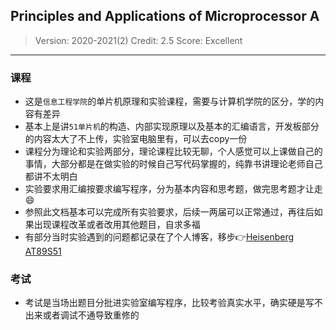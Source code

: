 ## Principles and Applications of Microprocessor A

> Version: 2020-2021(2)
> Credit: 2.5
> Score: Excellent

----------

### 课程

- 这是`信息工程学院`的单片机原理和实验课程，需要与计算机学院的区分，学的内容有差异
- 基本上是讲`51单片机`的构造、内部实现原理以及基本的汇编语言，开发板部分的内容太大了不上传，实验室电脑里有，可以去copy一份
- 课程分为理论和实验两部分，理论课程比较无聊，个人感觉可以上课做自己的事情，大部分都是在做实验的时候自己写代码掌握的，纯靠书讲理论老师自己都讲不太明白
- 实验要求用汇编按要求编写程序，分为基本内容和思考题，做完思考题才让走:smile:
- 参照此文档基本可以完成所有实验要求，后续一两届可以正常通过，再往后如果出现课程改革或者改用其他题目，自求多福
- 有部分当时实验遇到的问题都记录在了个人博客，移步:point_right:[Heisenberg AT89S51][1]

### 考试

- 考试是当场出题目分批进实验室编写程序，比较考验真实水平，确实硬是写不出来或者调试不通导致重修的

<!-- markdownlint-disable-file MD036 -->
[1]: https://www.lingzhicheng.cn/categories/AT89S51/